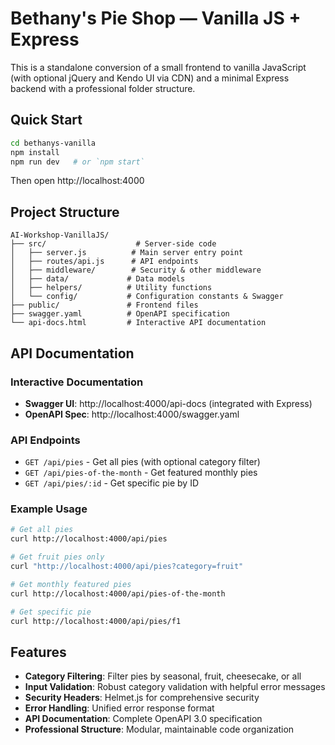 # Bethany's Pie Shop — Vanilla JS + Express

This is a standalone conversion of a small frontend to vanilla JavaScript (with optional jQuery and Kendo UI via CDN) and a minimal Express backend with a professional folder structure.

## Quick Start

```bash
cd bethanys-vanilla
npm install
npm run dev   # or `npm start`
```

Then open http://localhost:4000

## Project Structure

```
AI-Workshop-VanillaJS/
├── src/                    # Server-side code
│   ├── server.js          # Main server entry point
│   ├── routes/api.js      # API endpoints
│   ├── middleware/        # Security & other middleware
│   ├── data/             # Data models
│   ├── helpers/          # Utility functions
│   └── config/           # Configuration constants & Swagger
├── public/               # Frontend files
├── swagger.yaml          # OpenAPI specification
└── api-docs.html         # Interactive API documentation
```

## API Documentation

### Interactive Documentation
- **Swagger UI**: http://localhost:4000/api-docs (integrated with Express)
- **OpenAPI Spec**: http://localhost:4000/swagger.yaml

### API Endpoints
- `GET /api/pies` - Get all pies (with optional category filter)
- `GET /api/pies-of-the-month` - Get featured monthly pies
- `GET /api/pies/:id` - Get specific pie by ID

### Example Usage
```bash
# Get all pies
curl http://localhost:4000/api/pies

# Get fruit pies only
curl "http://localhost:4000/api/pies?category=fruit"

# Get monthly featured pies
curl http://localhost:4000/api/pies-of-the-month

# Get specific pie
curl http://localhost:4000/api/pies/f1
```

## Features

- **Category Filtering**: Filter pies by seasonal, fruit, cheesecake, or all
- **Input Validation**: Robust category validation with helpful error messages
- **Security Headers**: Helmet.js for comprehensive security
- **Error Handling**: Unified error response format
- **API Documentation**: Complete OpenAPI 3.0 specification
- **Professional Structure**: Modular, maintainable code organization
